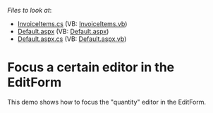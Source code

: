 <!-- default file list -->
*Files to look at*:

* [InvoiceItems.cs](./CS/App_Code/InvoiceItems.cs) (VB: [InvoiceItems.vb](./VB/App_Code/InvoiceItems.vb))
* [Default.aspx](./CS/Default.aspx) (VB: [Default.aspx](./VB/Default.aspx))
* [Default.aspx.cs](./CS/Default.aspx.cs) (VB: [Default.aspx.vb](./VB/Default.aspx.vb))
<!-- default file list end -->
# Focus a certain editor in the EditForm


<p>This demo shows how to focus the "quantity" editor in the EditForm.</p>
